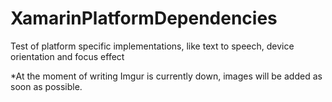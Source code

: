 # XamarinPlatformDependencies
Test of platform specific implementations, like text to speech, device orientation and focus effect

*At the moment of writing Imgur is currently down, images will be added as soon as possible.
